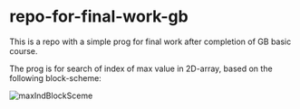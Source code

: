 # repo-for-final-work-gb
This is a repo with a simple prog for final work after completion of GB basic course.

The prog is for search of index of max value in 2D-array, based on the following block-scheme:

![maxIndBlockSceme](C:\final_work_gb\maxIndBlockSceme.png)
